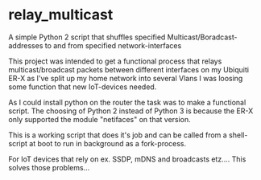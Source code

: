 # relay_multicast
A simple Python 2 script that shuffles specified Multicast/Boradcast-addresses to and from specified network-interfaces

This project was intended to get a functional process that relays multicast/broadcast packets between different interfaces on my Ubiquiti ER-X
as I've split up my home network into several Vlans I was loosing some function that new IoT-devices needed. 

As I could install python on the router the task was to make a functional script. The choosing of Python 2 instead of Python 3 is because the ER-X only supported the module "netifaces" on that version.

This is a working script that does it's job and can be called from a shell-script at boot to run in background as a fork-process.

For IoT devices that rely on ex. SSDP, mDNS and broadcasts etz.... This solves those problems...
